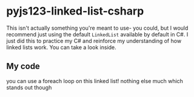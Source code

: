 # pyjs123-linked-list-csharp
This isn't actually something you're meant to use- you could, but I would recommend just using the default `LinkedList` available by default in C#.
I just did this to practice my C# and reinforce my understanding of how linked lists work.
You can take a look inside.

## My code
you can use a foreach loop on this linked list!
nothing else much which stands out though
